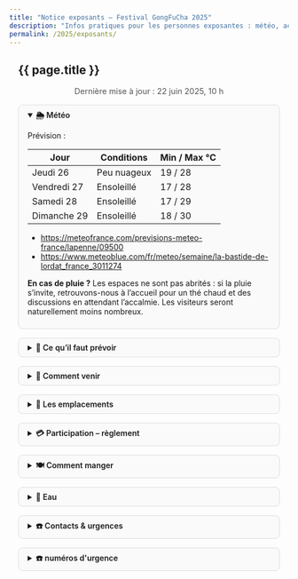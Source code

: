 ```yaml
---
title: "Notice exposants – Festival GongFuCha 2025"
description: "Infos pratiques pour les personnes exposantes : météo, accès, emplacements, participation, repas, eau…"
permalink: /2025/exposants/
---
```


<style>
.wrapper { max-width: 50rem; margin: 0 auto; padding: 0 1rem; }
.update { text-align:center; font-size: 0.9rem; color: #555; margin-bottom: 1rem; }
details { margin: 1rem 0; border: 1px solid #ddd; border-radius: 0.5rem; padding: 0.5rem 1rem; background:#fafafa; }
summary { font-weight: 600; cursor: pointer; }
@media print {
  details { page-break-inside: avoid; border:none; background:none; }
  summary { font-weight:bold; font-size:1.1rem; }
}
</style>

<section class="section">
  <div class="wrapper" markdown="1">

# {{ page.title }}

<p class="update">Dernière mise à jour : <!--LAST_UPDATE-->22&nbsp;juin&nbsp;2025, 10 h</p>

<details open markdown="1">
<summary>🌦️ Météo</summary>

Prévision :

| Jour        | Conditions  | Min / Max °C |
| ----------- | ----------- | ------------ |
| Jeudi 26    | Peu nuageux | 19 / 28      |
| Vendredi 27 | Ensoleillé  | 17 / 28      |
| Samedi 28   | Ensoleillé  | 17 / 29      |
| Dimanche 29 | Ensoleillé  | 18 / 30      |
 
- <https://meteofrance.com/previsions-meteo-france/lapenne/09500>
- <https://www.meteoblue.com/fr/meteo/semaine/la-bastide-de-lordat_france_3011274>

**En cas de pluie ?**
Les espaces ne sont pas abrités : si la pluie s’invite, retrouvons-nous à l’accueil pour un thé chaud et des discussions en attendant l’accalmie. Les visiteurs seront naturellement moins nombreux.

</details>

<details markdown="1">
<summary>🎒 Ce qu’il faut prévoir</summary>

Ta Checklist :

Le nécessaire :
- [ ] Remplir ce document pour que l'on puisse gérer ton arrivée : <https://gongfucha.frama.space/s/HJs2GbXzk8LdtNH>
- [ ] Thermos (grand volume si possible)
- [ ] Crème solaire, chapeau
- [ ] De quoi protéger tes pièces, tes thés du soleil ou de la pluie, humidité
- [ ] De quoi habiller le sol des espaces (coussins d'assises, tapis en jonc, sisal, etc.) rester dans des tons unis et nature
- [ ] De quoi s'habiller le jour, la nuit, et s'adapter à la météo
- [ ] De quoi manger en dehors de la nocturne
- [ ] Lampe torche ou frontale

Pour être confort :
- [ ] Bouilloire
- [ ] Maillot de bain (se baigner à la rivière est possible)
- [ ] Anti-moustiques - (il n'y en a vraiment pas beaucoup)

</details>

<details markdown="1">
<summary>🚗 Comment venir</summary>

- Adresse GPS : **Le Parc aux bambous, 09320 Massat**  
- Coordonnées : 42.879 / 1.353  
- **Covoiturage** : <https://covoit.net/gongfucha>  
- **Parking exposant·e·s** : suivez la signalétique “Dépose matériel” puis garez-vous au parking communal (300 m).

</details>

<details markdown="1">
<summary>📍 Les emplacements</summary>

Téléchargez le **plan PDF** mis à jour (lien en haut de votre stand). Les emplacements sont numérotés ; un bénévole vous accueille entre 7 h 30 et 9 h pour l’installation.

</details>

<details markdown="1">
<summary>💳 Participation – règlement</summary>

- Forfait stand : **60 €** pour les deux jours  
- Modes de paiement : virement avant le 24 juin (IBAN envoyé par mail) ou espèces/chèque à l’accueil  
- Merci de régler **avant le samedi 28 juin, 12 h**.

</details>

<details markdown="1">
<summary>🍽️ Comment manger</summary>

- [Repas midi](/2025/restauration) assurés par **Miki &amp; Fred** (option végane possible) — 17 € menu complet  
- Possible de commander pour le soir également, dans la limite des portions disponibles
- Réservez :
  - directement à leur espace dans le parc à côté du centre du village - (près du grand acacia)
  - en ligne : <https://boutique.gongfucha.fr/products/tick6_ticket-assiette-et-dessert-miki-and-fred/>  

Pour faire les courses :
- à 2 km - [La grange aux abeilles](https://www.pyreneescathares.com/offres/la-grange-aux-abeilles-lapenne-fr-4600560/)
- à 7 km _ Les Pujols - Boulangerie et routier
- à Pamiers (~13 km)
  - [SoBio](https://www.sobio.fr/magasin/so-bio-pamiers)
  - [BioCoop](https://www.biocooplesmyrtilles.com/presentation-horaires-itineraires-biocoop-les-myrtilles.html)
  - Grandes surfaces et tout commerces
- à Mirepoix (~20 km)  
  - [Bio Monde](https://magasins.biomonde.fr/occitanie/ariege/mirepoix/biomonde-la-verte-doc-mirepoix-65)
  - nombreux restaurants
  - tout commerces

</details>

<details markdown="1">
<summary>🚰 Eau</summary>

- Point d’eau potable derrière la scène principale  
- Fontaine villageoise (150 m)  
- Merci d’apporter votre gourde pour limiter les gobelets jetables.

</details>

<details markdown="1">
<summary>☎️ Contacts &amp; urgences</summary>

- Logistique :
  - **Yalin** - 06 66 08 11 88 - yalin@gongfucha.fr
  - **Louna** - 06 16 47 33 77 - langloislouna@gmail.com 
  - **Stéphane** - stephane@gongfucha.fr
- Parc aux bambous :
  - **Didier ou Ifa** - 05 61 60 52 11 - parcauxbambous09@gmail.com
- Si c'est important :
  - Criez Stéphane, ou demandez à une personne qui porte un badge 工夫茶 où il est

</details>

<details markdown="1">
<summary>☎️ numéros d'urgence</summary>
- **Police** - le 17 pour signaler une infraction qui nécessite l'intervention immédiate des forces de l'ordre
- **Pompiers** - le 18 pour signaler une situation de péril ou un accident concernant des biens ou des personnes et obtenir une intervention rapide
- **SAMU** - le 15 pour obtenir l'intervention d'une équipe médicale lors d'une situtation de détresse vitale ainsi que pour être redirigé vers un organisme de permanence de soin
- **par message** - le 114 si vous êtes victime ou témoin d'une situation d'urgence qui nécessite l'intervention des services de secours
- **centre anti-poison** : En cas d'intoxication. Que ce soit à cause d'une allergie inquiétante, d'une ingestion de produits ménagers ou d'une trop grande dose de médicaments

- Pharmacie de la tour - 9 rue Du 8 Mai 1945 09100 La Tour Du Crieu (~10 km)
- Pharmacie Dde Milliane - 68 Bd Alsace Lorraine 09100 Pamiers - 0561670182 (~13 km)

**Comment signaler une urgence** :
- Où vous trouvez-vous ? Indiquez le lieu le plus précisément possible pour permettre aux secours de vous trouver rapidement (ville, rue,
numéro, étage, code d’accès à l’immeuble si nécessaire, etc.) ;
- Que se passe-t-il ? Indiquez la nature du problème (feu, malaise, accident, etc.), le nombre et l'état des victimes ;
- Y a-t-il un risque que les choses s’aggravent ? Evoquez les risques éventuels d’incendie, d’explosion ou d’effondrement ;
- Répondez aux questions qui vous seront posées par la personne que vous aurez au téléphone.
- Ne raccrochez jamais le premier ! La personne qui a pris en charge votre appel vous dira quand elle a toutes les informations nécessaires.
- Donnez votre numéro de téléphone et si possible, restez sur place, en sécurité, pour guider les secours
</details>

  </div>
</section>